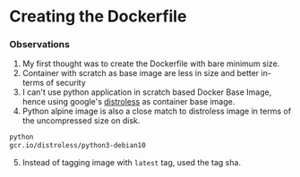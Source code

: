 # Creating the Dockerfile

### Observations

1. My first thought was to create the Dockerfile with bare minimum size.
2. Container with scratch as base image are less in size and better in-terms of security
3. I can't use python application in scratch based Docker Base Image, hence using google's [distroless](https://stackoverflow.com/questions/62581924/is-there-a-way-to-compile-a-python-program-to-binary-and-use-it-with-a-scratch-d) as container base image.
4. Python alpine image is also a close match to distroless image in terms of the uncompressed size on disk.

```bash
python                                                                                        3.10-alpine          4da4c1dc8c72   3 weeks ago     48.7MB
gcr.io/distroless/python3-debian10                                                            latest               54c465bcd58f   52 years ago    48.3MB
```
5. Instead of tagging image with `latest` tag, used the tag sha.
